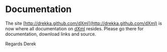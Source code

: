 # Documentation

The site [http://drekka.github.com/dXml](http://drekka.github.com/dXml) is now where all documentation on [dXml](http://drekka.github.com/dXml) resides. Please go there for documentation, download links and source.

Regards
Derek